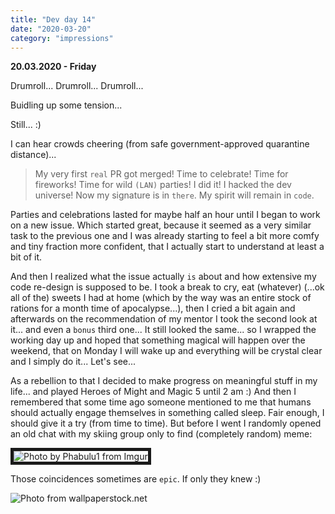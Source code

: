 ```yaml
---
title: "Dev day 14"
date: "2020-03-20"
category: "impressions"
---
```


**20.03.2020 - Friday**

Drumroll... Drumroll... Drumroll...

Buidling up some tension...

Still... :)

I can hear crowds cheering (from safe government-approved quarantine
distance)...

> My very first `real` PR got merged! Time to celebrate! Time for fireworks! Time for wild `(LAN)` parties! I did it! I hacked the dev universe! Now my signature is in `there`. My spirit will remain in `code`.

Parties and celebrations lasted for maybe half an hour until I began to
work on a new issue. Which started great, because it seemed as a very
similar task to the previous one and I was already starting to feel a bit more comfy and tiny fraction more confident, that I actually start to understand at least a bit of it.

And then I realized what the issue actually `is` about and how
extensive my code re-design is supposed to be. I took a break to cry, eat (whatever) (...ok all of the) sweets I had at home (which by the way was an entire stock of rations for a month time of apocalypse...), then I cried a bit again and afterwards on the recommendation of my mentor I took the second look at it... and even a `bonus` third one... It still looked the same... so I wrapped the working day up and hoped that something magical will happen over the weekend, that on Monday I will wake up and everything will be crystal clear and I simply do it... Let's see...

As a rebellion to that I decided to make progress on meaningful stuff in my life... and played Heroes of Might and Magic 5 until 2 am :) And then I remembered that some time ago someone mentioned to me that humans should actually engage themselves in something called sleep. Fair enough, I should give it a try (from time to time). But before I went I randomly opened an old chat with my skiing group only to find (completely random) meme:

<img src="https://i.imgur.com/wZABOiR.png" alt="Photo by Phabulu1 from Imgur" border="5px" />

Those coincidences sometimes are `epic`. If only they knew :)

<img src="https://i.imgur.com/wqDGkcD.jpg" alt="Photo from wallpaperstock.net" />
